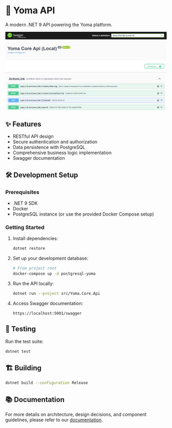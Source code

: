 # 🚀 Yoma API

A modern .NET 9 API powering the Yoma platform.

<p align="center">
<img src="../../docs/images/overview-api.png" width="650" />
</p>

## ✨ Features

- RESTful API design
- Secure authentication and authorization
- Data persistence with PostgreSQL
- Comprehensive business logic implementation
- Swagger documentation

## 🛠️ Development Setup

### Prerequisites

- .NET 9 SDK
- Docker
- PostgreSQL instance (or use the provided Docker Compose setup)

### Getting Started

1. Install dependencies:

   ```bash
   dotnet restore
   ```

2. Set up your development database:

   ```bash
   # From project root
   docker-compose up -d postgresql-yoma
   ```

3. Run the API locally:

   ```bash
   dotnet run --project src/Yoma.Core.Api
   ```

4. Access Swagger documentation:
   ```
   https://localhost:5001/swagger
   ```

## 🧪 Testing

Run the test suite:

```bash
dotnet test
```

## 🏗️ Building

```bash
dotnet build --configuration Release
```

## 📚 Documentation

For more details on architecture, design decisions, and component guidelines, please refer to our [documentation](../../docs/README.md).
